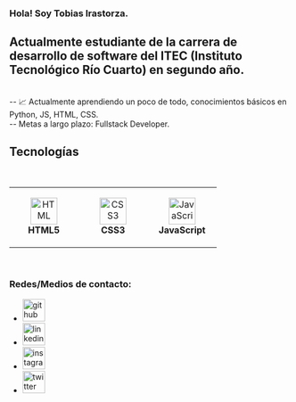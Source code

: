 ### Hola! Soy Tobias Irastorza. 

## Actualmente estudiante de la carrera de desarrollo de software del ITEC (Instituto Tecnológico Río Cuarto) en segundo año.
<br>
-- 📈 Actualmente aprendiendo un poco de todo, conocimientos básicos en Python, JS, HTML, CSS. 
<br>
-- Metas a largo plazo: Fullstack Developer.

## Tecnologías
<br>
<table>
  <tr>
    <td align="center" height="108" width="108">
      <img
        src="https://cdn.jsdelivr.net/gh/devicons/devicon/icons/html5/html5-plain.svg"
        width="48"
        height="48"
        alt="HTML"
      />
      <br /><strong>HTML5</strong>
    </td>
    <td align="center" height="108" width="108">
      <img
        src="https://cdn.jsdelivr.net/gh/devicons/devicon/icons/css3/css3-plain.svg"
        width="48"
        height="48"
        alt="CSS3"
      />
      <br /><strong>CSS3</strong>
    </td>
    <td align="center" height="108" width="108">
      <img
        src="https://cdn.jsdelivr.net/gh/devicons/devicon/icons/javascript/javascript-plain.svg"
        width="48"
        height="48"
        alt="JavaScript"
      />
      <br /><strong>JavaScript</strong>
    </td>
 </tr>
</table>
<br>

### Redes/Medios de contacto:

 - [<img src='https://cdn.jsdelivr.net/npm/simple-icons@3.0.1/icons/github.svg' alt='github' height='40'>](https://github.com/irastorzatobias)  
 - [<img src='https://cdn.jsdelivr.net/npm/simple-icons@3.0.1/icons/linkedin.svg' alt='linkedin' height='40'>](https://www.linkedin.com/in/tobias-irastorza-504bbb18b/) 
 - [<img src='https://cdn.jsdelivr.net/npm/simple-icons@3.0.1/icons/instagram.svg' alt='instagram' height='40'>](https://instagram.com/t.irastorza) 
 - [<img src='https://cdn.jsdelivr.net/npm/simple-icons@3.0.1/icons/twitter.svg' alt='twitter' height='40'>](https://twitter.com/tobiasirastorza) 

